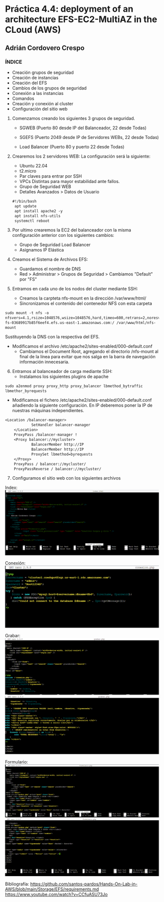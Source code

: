 
# Práctica 4.4: deployment of an architecture EFS-EC2-MultiAZ in the CLoud (AWS)


## Adrián Cordovero Crespo


### ÍNDICE
- Creación grupos de seguridad
- Creación de instancias
- Creación del EFS
- Cambios de los grupos de seguridad
- Conexión a las instancias
- Comandos
- Creación y conexión al cluster
- Configuración del sitio web


1. Comenzamos creando los siguientes 3 grupos de seguridad.
   - SGWEB (Puerto 80 desde IP del Balanceador, 22 desde Todas)
 
   - SGEFS (Puerto 2049 desde IP de Servidores WEBs, 22 desde Todas)

   - Load Balancer (Puerto 80 y puerto 22 desde Todas)


2. Crearemos los 2 servidores WEB:
La configuración será la siguiente:
   - Ubuntu 22.04
   - t2.micro
   - Par claves para entrar por SSH
   - VPCs Distintas para mayor estabilidad ante fallos.
   - Grupo de Seguridad WEB
   - Detalles Avanzados > Datos de Usuario
  
	```
	#!/bin/bash
	 apt update
	 apt install apache2 -y
	 apt install nfs-utils
	 systemctl reboot
	 ```

3. Por ultimo crearemos la EC2 del balanceador con la misma configuración anterior con los siguientes cambios:
   - Grupo de Seguridad Load Balancer
   - Asignamos IP Elástica

4. Creamos el Sistema de Archivos EFS:
   - Guardamos el nombre de DNS
   - Red > Administrar > Grupos de Seguridad > Cambiamos "Default" por "FS"

5. Entramos en cada uno de los nodos del cluster mediante SSH:

   - Creamos la carpteta nfs-mount en la dirección /var/www/html/
   - Sincronizamos el contenido del contenedor NFS con esta carpeta
```
sudo mount -t nfs -o nfsvers=4.1,rsize=1048576,wsize=1048576,hard,timeo=600,retrans=2,noresvport fs-03689917b85f6eef4.efs.us-east-1.amazonaws.com:/ /var/www/html/nfs-mount
```
 Sustituyendo la DNS con la respectiva del EFS.

   - Modificamos el archivo /etc/apache2/sites-enabled/000-default.conf
     - Cambiamos el Document Root, agregando el directorio /nfs-mount al final de la línea para evitar que nos salga en la barra de navegación información innecesaria.

6. Entramos al balanceador de carga mediante SSH:
   - Instalamos los siguientes plugins de apache
```
sudo a2enmod proxy proxy_http proxy_balancer lbmethod_bytraffic lbmethor_byrequests
```
   - Modificamos el fichero /etc/apache2/sites-enabled/000-default.conf añadiendo la siguiente configuración. En IP deberemos poner la IP de nuestras máquinas independientes.
  
```
<Location /balancer-manager>
 			SetHandler balancer-manager
   	</Location>
   	ProxyPass /balancer-manager !
   	<Proxy balancer://mycluster>
   			BalancerMember http://IP
   			BalancerMember http://IP
   			ProxySet lbmethod=byrequests
   	</Proxy>
   	ProxyPass / balancer://mycluster/
   	ProxyPassReverse / balancer://mycluster/
```

7. Configuramos el sitio web con los siguientes archivos

Index: ![Index](index.png)

Conexión: ![Conexión](conexion.png)

Grabar: ![Grabar1](grabar1.png)
![Grabar2](grabar2.png)

Formulario: ![Formulario1](formulario1.png)
![Formulario2](formulario2.png)



Bibliografía: https://github.com/santos-pardos/Hands-On-Lab-in-AWS/blob/main/Storage/EFS/requirements.md
https://www.youtube.com/watch?v=CCfuASU73Jo

